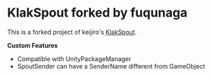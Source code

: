 
KlakSpout forked by fuqunaga
=========

This is a forked project of keijiro's [KlakSpout](https://github.com/keijiro/KlakSpout).

**Custom Features**
* Compatible with UnityPackageManager 
* SpoutSender can have a SenderName different from GameObject